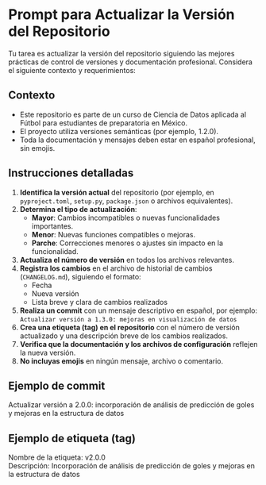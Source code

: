 # Prompt para Actualizar la Versión del Repositorio

Tu tarea es actualizar la versión del repositorio siguiendo las mejores prácticas de control de versiones y documentación profesional. Considera el siguiente contexto y requerimientos:

## Contexto
- Este repositorio es parte de un curso de Ciencia de Datos aplicada al Fútbol para estudiantes de preparatoria en México.
- El proyecto utiliza versiones semánticas (por ejemplo, 1.2.0).
- Toda la documentación y mensajes deben estar en español profesional, sin emojis.

## Instrucciones detalladas

1. **Identifica la versión actual** del repositorio (por ejemplo, en `pyproject.toml`, `setup.py`, `package.json` o archivos equivalentes).
2. **Determina el tipo de actualización**:
    - **Mayor**: Cambios incompatibles o nuevas funcionalidades importantes.
    - **Menor**: Nuevas funciones compatibles o mejoras.
    - **Parche**: Correcciones menores o ajustes sin impacto en la funcionalidad.
3. **Actualiza el número de versión** en todos los archivos relevantes.
4. **Registra los cambios** en el archivo de historial de cambios (`CHANGELOG.md`), siguiendo el formato:
    - Fecha
    - Nueva versión
    - Lista breve y clara de cambios realizados
5. **Realiza un commit** con un mensaje descriptivo en español, por ejemplo:  
    `Actualizar versión a 1.3.0: mejoras en visualización de datos`
6. **Crea una etiqueta (tag) en el repositorio** con el número de versión actualizado y una descripción breve de los cambios realizados.
7. **Verifica que la documentación y los archivos de configuración** reflejen la nueva versión.
8. **No incluyas emojis** en ningún mensaje, archivo o comentario.

## Ejemplo de commit
Actualizar versión a 2.0.0: incorporación de análisis de predicción de goles y mejoras en la estructura de datos

## Ejemplo de etiqueta (tag)
Nombre de la etiqueta: v2.0.0  
Descripción: Incorporación de análisis de predicción de goles y mejoras en la estructura de datos